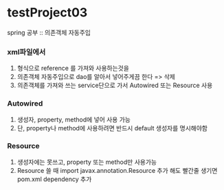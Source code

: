 # testProject03
spring 공부 :: 의존객체 자동주입


### xml파일에서
1. <constructor-arg ref = "dao" /> 형식으로 reference 를 가져와 사용하는것을
2. 의존객체 자동주입으로 dao를 알아서 넣어주게끔 한다 => <constructor-arg ref = ""/> 삭제
3. 의존객체를 가져와 쓰는 service단으로 가서 Autowired 또는 Resource 사용

### Autowired
1. 생성자, property, method에 넣어 사용 가능
2. 단, property나 method에 사용하려면 반드시 default 생성자를 명시해야함

### Resource
1. 생성자에는 못쓰고, property 또는 method만 사용가능
2. Resource 쓸 때 import javax.annotation.Resource 추가 해도 빨간줄 생기면 pom.xml dependency 추가
